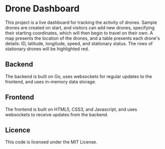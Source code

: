 # Drone Dashboard

This project is a live dashboard for tracking the activity of drones. Sample drones are created on start, and visitors can add new drones, specifying their starting coordinates, which will then begin to travel on their own. A map presents the location of the drones, and a table presents each drone's details: ID, latitude, longitude, speed, and stationary status. The rows of stationary drones will be highlighted red.

## Backend

The backend is built on Go, uses websockets for regular updates to the frontend, and uses in-memory data storage.

## Frontend

The frontend is built on HTML5, CSS3, and Javascript, and uses websockets to receive updates from the backend.

## Licence

This code is licensed under the MIT License.